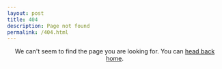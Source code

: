 ```yaml
---
layout: post
title: 404
description: Page not found
permalink: /404.html
---
```


<div align=center>We can't seem to find the page you are looking for. You can <a href="{{ site.baseurl }}/">head back home</a>.</div>
<p></p>
